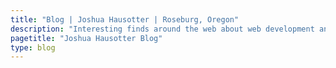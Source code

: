 ```yaml
---
title: "Blog | Joshua Hausotter | Roseburg, Oregon"
description: "Interesting finds around the web about web development and design."
pagetitle: "Joshua Hausotter Blog"
type: blog
---
```


